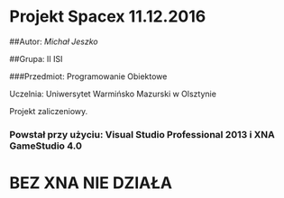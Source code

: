 # Projekt Spacex 11.12.2016

##Autor:  _Michał Jeszko_

##Grupa: II ISI

###Przedmiot: Programowanie Obiektowe

Uczelnia: Uniwersytet Warmińsko Mazurski w Olsztynie

Projekt zaliczeniowy.

### Powstał przy użyciu: Visual Studio Professional 2013 i XNA GameStudio 4.0

# BEZ XNA NIE DZIAŁA

